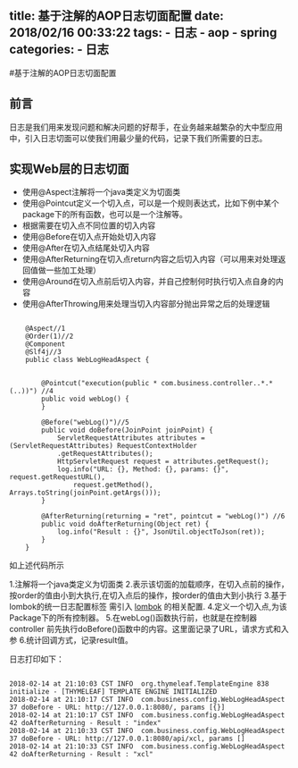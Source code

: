 title: 基于注解的AOP日志切面配置
date: 2018/02/16 00:33:22
tags: 
    - 日志
    - aop
    - spring
categories:
    - 日志
---

#基于注解的AOP日志切面配置

## 前言
日志是我们用来发现问题和解决问题的好帮手，在业务越来越繁杂的大中型应用中，引入日志切面可以使我们用最少量的代码，记录下我们所需要的日志。

## 实现Web层的日志切面
* 使用@Aspect注解将一个java类定义为切面类
* 使用@Pointcut定义一个切入点，可以是一个规则表达式，比如下例中某个package下的所有函数，也可以是一个注解等。
* 根据需要在切入点不同位置的切入内容
* 使用@Before在切入点开始处切入内容
* 使用@After在切入点结尾处切入内容
* 使用@AfterReturning在切入点return内容之后切入内容（可以用来对处理返回值做一些加工处理）
* 使用@Around在切入点前后切入内容，并自己控制何时执行切入点自身的内容
* 使用@AfterThrowing用来处理当切入内容部分抛出异常之后的处理逻辑    

````

    @Aspect//1
    @Order(1)//2
    @Component
    @Slf4j//3
    public class WebLogHeadAspect {
    
    
        @Pointcut("execution(public * com.business.controller..*.*(..))") //4
        public void webLog() {
        }
    
        @Before("webLog()")//5
        public void doBefore(JoinPoint joinPoint) {
            ServletRequestAttributes attributes = (ServletRequestAttributes) RequestContextHolder
            .getRequestAttributes();
            HttpServletRequest request = attributes.getRequest();
            log.info("URL: {}, Method: {}, params: {}", request.getRequestURL(),
                request.getMethod(), Arrays.toString(joinPoint.getArgs()));
        }
    
        @AfterReturning(returning = "ret", pointcut = "webLog()") //6
        public void doAfterReturning(Object ret) {
            log.info("Result : {}", JsonUtil.objectToJson(ret));
        }
    }

````

如上述代码所示

1.注解将一个java类定义为切面类
2.表示该切面的加载顺序，在切入点前的操作，按order的值由小到大执行,在切入点后的操作，按order的值由大到小执行
3.基于lombok的统一日志配置标签 需引入 [lombok](https://projectlombok.org/) 的相关配置.
4.定义一个切入点,为该 Package下的所有控制器。
5.在webLog()函数执行前，也就是在控制器controller 前先执行doBefore()函数中的内容。这里面记录了URL，请求方式和入参
6.统计回调方式，记录result值。

日志打印如下：

```

2018-02-14 at 21:10:03 CST INFO  org.thymeleaf.TemplateEngine 838 initialize - [THYMELEAF] TEMPLATE ENGINE INITIALIZED
2018-02-14 at 21:10:17 CST INFO  com.business.config.WebLogHeadAspect 37 doBefore - URL: http://127.0.0.1:8080/, params [{}]
2018-02-14 at 21:10:17 CST INFO  com.business.config.WebLogHeadAspect 42 doAfterReturning - Result : "index"
2018-02-14 at 21:10:33 CST INFO  com.business.config.WebLogHeadAspect 37 doBefore - URL: http://127.0.0.1:8080/api/xcl, params []
2018-02-14 at 21:10:33 CST INFO  com.business.config.WebLogHeadAspect 42 doAfterReturning - Result : "xcl"

```